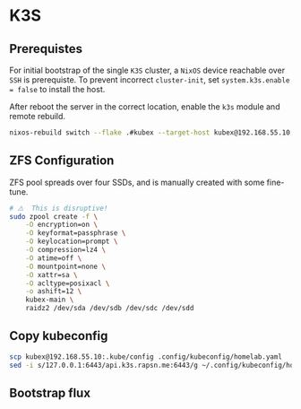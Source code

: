 # K3S

## Prerequistes

For initial bootstrap of the single `K3S` cluster, a `NixOS` device reachable over `SSH` is prerequiste.
To prevent incorrect `cluster-init`, set `system.k3s.enable = false` to install the host.

After reboot the server in the correct location, enable the `k3s` module and remote rebuild.

```bash
nixos-rebuild switch --flake .#kubex --target-host kubex@192.168.55.10 --use-remote-sudo
```

## ZFS Configuration

ZFS pool spreads over four SSDs, and is manually created with some fine-tune.

```bash
# ⚠️  This is disruptive!
sudo zpool create -f \
    -O encryption=on \
    -O keyformat=passphrase \
    -O keylocation=prompt \
    -O compression=lz4 \
    -O atime=off \
    -O mountpoint=none \
    -O xattr=sa \
    -O acltype=posixacl \
    -o ashift=12 \
    kubex-main \
    raidz2 /dev/sda /dev/sdb /dev/sdc /dev/sdd
```

## Copy kubeconfig

```bash
scp kubex@192.168.55.10:.kube/config .config/kubeconfig/homelab.yaml
sed -i s/127.0.0.1:6443/api.k3s.rapsn.me:6443/g ~/.config/kubeconfig/homelab.yaml
```


## Bootstrap flux

```bash

```
